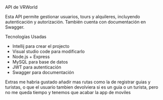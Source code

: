API de VRWorld

Esta API permite gestionar usuarios, tours y alquileres, incluyendo autenticación y autorización. También cuenta con documentación en Swagger.

Tecnologías Usadas

- Intellij para crear el projecto
- Visual studio code para modificarlo
- Node.js + Express
- MySQL para base de datos
- JWT para autenticación
- Swagger para documentación

Extras
me habria gustado añadir mas rutas como la de registrar guias y turistas, o que el usuario tambien devolviera si es un guia o un turista, 
pero no me queda tiempo y tenemos que acabar la app de moviles
